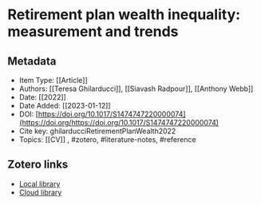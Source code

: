 # Retirement plan wealth inequality: measurement and trends

## Metadata

* Item Type: [[Article]]
* Authors: [[Teresa Ghilarducci]], [[Siavash Radpour]], [[Anthony Webb]]
* Date: [[2022]]
* Date Added: [[2023-01-12]]
* DOI: [https://doi.org/10.1017/S1474747220000074](https://doi.org/https://doi.org/10.1017/S1474747220000074)
* Cite key: ghilarducciRetirementPlanWealth2022
* Topics: [[CV]]
, #zotero, #literature-notes, #reference


##  Zotero links
* [Local library](zotero://select/items/1_R5MHDWD8)
* [Cloud library](http://zotero.org/users/10903504/items/R5MHDWD8)

